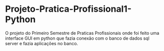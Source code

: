 ﻿# Projeto-Pratica-Profissional1-Python


O projeto do Primeiro Semestre de Praticas Profissionais onde foi feito uma interface GUI em python que fazia conexão com o banco de dados sql server e fazia aplicações no banco.
